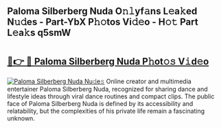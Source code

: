 ## Paloma Silberberg Nuda O𝚗𝚕yf𝚊ns L𝚎a𝚔ed N𝚞𝚍es - Part-YbX P𝚑𝚘tos Vi𝚍𝚎o - H𝚘𝚝 Part L𝚎a𝚔s q5smW

# <h2><a href="http://kfdio3.oniu.top/?m=Paloma+Silberberg+Nuda">🔗👉 🔴 Paloma Silberberg Nuda P𝚑ot𝚘𝚜 V𝚒d𝚎o</a></h2>

[![Paloma Silberberg Nuda Nu𝚍e𝚜](https://i.imgur.com/0qMVB7G.gif)](http://kfdio3.oniu.top/?m=Paloma+Silberberg+Nuda)
Online creator and multimedia entertainer Paloma Silberberg Nuda, recognized for sharing dance and lifestyle ideas through viral dance routines and compact clips. The public face of Paloma Silberberg Nuda is defined by its accessibility and relatability, but the complexities of his private life remain a fascinating unknown.  
